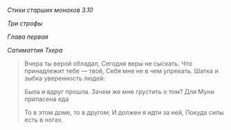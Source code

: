*Стихи старших монахов 3\.10*

*Три строфы*

*Глава первая*

*Сатиматтия Тхера*

> Вчера ты верой обладал,
> Сегодня веры не сыскать\.
> Что принадлежит тебе — твоё,
> Себя мне не в чем упрекать\.
> Шатка и зыбка уверенность людей:
>
> Была и вдруг прошла\.
> Зачем же мне грустить о том?
> Для Муни припасена еда
>
> То в этом доме, то в другом;
> И должен я идти за ней,
> Покуда силы есть в ногах\.